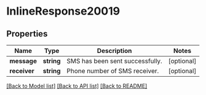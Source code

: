 # InlineResponse20019

## Properties
Name | Type | Description | Notes
------------ | ------------- | ------------- | -------------
**message** | **string** | SMS has been sent successfully. | [optional] 
**receiver** | **string** | Phone number of SMS receiver. | [optional] 

[[Back to Model list]](../README.md#documentation-for-models) [[Back to API list]](../README.md#documentation-for-api-endpoints) [[Back to README]](../README.md)

